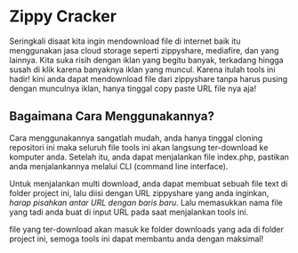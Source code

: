 # Zippy Cracker
Seringkali disaat kita ingin mendownload file di internet baik itu menggunakan jasa cloud storage seperti zippyshare, mediafire, dan yang lainnya.
Kita suka risih dengan iklan yang begitu banyak, terkadang hingga susah di klik karena banyaknya iklan yang muncul.
Karena itulah tools ini hadir! kini anda dapat mendownload file dari zippyshare tanpa harus pusing dengan munculnya iklan, hanya tinggal copy paste URL file nya aja!

## Bagaimana Cara Menggunakannya?
Cara menggunakannya sangatlah mudah, anda hanya tinggal cloning repositori ini maka seluruh file tools ini akan langsung ter-download ke komputer anda.
Setelah itu, anda dapat menjalankan file index.php, pastikan anda menjalankannya melalui CLI (command line interface).

Untuk menjalankan multi download, anda dapat membuat sebuah file text di folder project ini, lalu diisi dengan URL zippyshare yang anda inginkan, *harap pisahkan antar URL dengan baris baru*.
Lalu memasukkan nama file yang tadi anda buat di input URL pada saat menjalankan tools ini.

file yang ter-download akan masuk ke folder downloads yang ada di folder project ini, semoga tools ini dapat membantu anda dengan maksimal!

